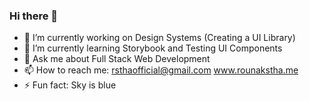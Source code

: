 ### Hi there 👋

- 🔭 I’m currently working on Design Systems (Creating a UI Library)
- 🌱 I’m currently learning Storybook and Testing UI Components
- 💬 Ask me about Full Stack Web Development
- 📫 How to reach me: rsthaofficial@gmail.com www.rounakstha.me
- ⚡ Fun fact: Sky is blue

